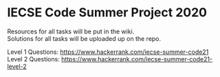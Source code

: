 # IECSE Code Summer Project 2020

Resources for all tasks will be put in the wiki.</br>
Solutions for all tasks will be uploaded up on the repo.

Level 1 Questions: https://www.hackerrank.com/iecse-summer-code21</br>
Level 2 Questions: https://www.hackerrank.com/iecse-summer-code21-level-2
